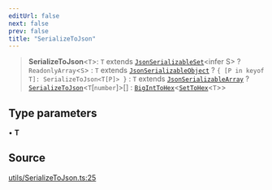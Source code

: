 ```yaml
---
editUrl: false
next: false
prev: false
title: "SerializeToJson"
---
```


> **SerializeToJson**\<`T`\>: `T` extends [`JsonSerializableSet`](/reference/tevm/procedures-types/type-aliases/jsonserializableset/)\<infer S\> ? `ReadonlyArray`\<`S`\> : `T` extends [`JsonSerializableObject`](/reference/tevm/procedures-types/type-aliases/jsonserializableobject/) ? `{ [P in keyof T]: SerializeToJson<T[P]> }` : `T` extends [`JsonSerializableArray`](/reference/tevm/procedures-types/type-aliases/jsonserializablearray/) ? [`SerializeToJson`](/reference/tevm/procedures-types/type-aliases/serializetojson/)\<`T`\[`number`\]\>[] : [`BigIntToHex`](/reference/tevm/procedures-types/type-aliases/biginttohex/)\<[`SetToHex`](/reference/tevm/procedures-types/type-aliases/settohex/)\<`T`\>\>

## Type parameters

• **T**

## Source

[utils/SerializeToJson.ts:25](https://github.com/evmts/tevm-monorepo/blob/main/packages/procedures-types/src/utils/SerializeToJson.ts#L25)
